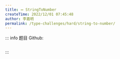 ```yaml
---
title: ➖ StringToNumber
createTime: 2022/12/01 07:45:48
author: 李嘉明
permalink: /type-challenges/hard/string-to-number/
---
```


::: info 题目
Github: []()

```ts

```

:::
